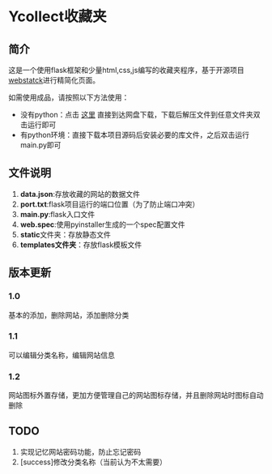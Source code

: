 # Ycollect收藏夹

## 简介

这是一个使用flask框架和少量html,css,js编写的收藏夹程序，基于开源项目[webstatck](https://github.com/WebStackPage/WebStackPage.github.io)进行精简化页面。

如需使用成品，请按照以下方法使用：

- 没有python：点击 [这里](https://www.123pan.com/s/eFnlVv-6UVrh.html) 直接到达网盘下载，下载后解压文件到任意文件夹双击运行即可
- 有python环境：直接下载本项目源码后安装必要的库文件，之后双击运行main.py即可

## 文件说明

1. **data.json**:存放收藏的网站的数据文件
2. **port.txt**:flask项目运行的端口位置（为了防止端口冲突）
3. **main.py**:flask入口文件
4. **web.spec**:使用pyinstaller生成的一个spec配置文件
5. **static**文件夹：存放静态文件
6. **templates文件夹**：存放flask模板文件

## 版本更新

### 1.0

基本的添加，删除网站，添加删除分类

### 1.1

可以编辑分类名称，编辑网站信息

### 1.2

网站图标外置存储，更加方便管理自己的网站图标存储，并且删除网站时图标自动删除

## TODO

1. 实现记忆网站密码功能，防止忘记密码
2. [success]修改分类名称（当前认为不太需要）